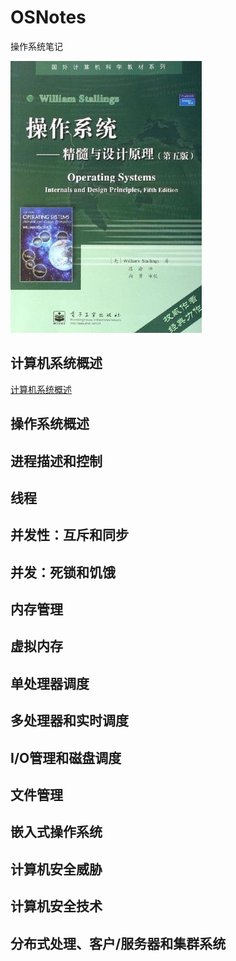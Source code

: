 # OSNotes
操作系统笔记

![](./_image/2017-02-13-10-30-28.jpg)


## 计算机系统概述
[计算机系统概述](notes/summary_of_the_computer_system.md)

## 操作系统概述

## 进程描述和控制

## 线程

## 并发性：互斥和同步

## 并发：死锁和饥饿

## 内存管理

## 虚拟内存

## 单处理器调度

## 多处理器和实时调度

## I/O管理和磁盘调度

## 文件管理

## 嵌入式操作系统

## 计算机安全威胁

## 计算机安全技术

## 分布式处理、客户/服务器和集群系统
